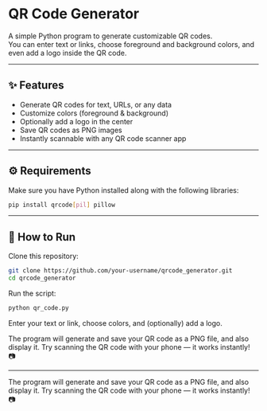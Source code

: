 
# QR Code Generator

A simple Python program to generate customizable QR codes.  
You can enter text or links, choose foreground and background colors, and even add a logo inside the QR code.

---

## ✨ Features
- Generate QR codes for text, URLs, or any data  
- Customize colors (foreground & background)  
- Optionally add a logo in the center  
- Save QR codes as PNG images  
- Instantly scannable with any QR code scanner app  

---

## ⚙️ Requirements
Make sure you have Python installed along with the following libraries:

```bash
pip install qrcode[pil] pillow
````

---

## 🚀 How to Run

Clone this repository:

```bash
git clone https://github.com/your-username/qrcode_generator.git
cd qrcode_generator
```

Run the script:

```bash
python qr_code.py
```

Enter your text or link, choose colors, and (optionally) add a logo.

The program will generate and save your QR code as a PNG file, and also display it.
Try scanning the QR code with your phone — it works instantly! 📷

---




The program will generate and save your QR code as a PNG file, and also display it.
Try scanning the QR code with your phone — it works instantly! 📷
